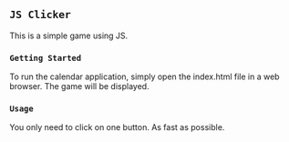 ## `JS Clicker`
This is a simple game using JS.

### `Getting Started`
To run the calendar application, simply open the index.html file in a web browser. The game will be displayed.

### `Usage`
You only need to click on one button. As fast as possible.
